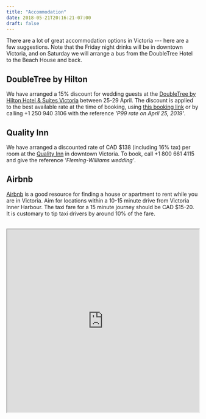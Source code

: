 ```yaml
---
title: "Accommodation"
date: 2018-05-21T20:16:21-07:00
draft: false
---
```


There are a lot of great accommodation options in Victoria --- here are a few suggestions.
Note that the Friday night drinks will be in downtown Victoria,
and on Saturday we will arrange a bus from the DoubleTree Hotel to the Beach House and back.

## DoubleTree by Hilton
We have arranged a 15% discount for wedding guests at the [DoubleTree by Hilton Hotel & Suites Victoria](http://doubletree3.hilton.com/en/hotels/british-columbia/doubletree-by-hilton-hotel-and-suites-victoria-YYJDSDT/index.html) between 25-29 April.
The discount is applied to the best available rate at the time of booking, using [this booking link](https://secure3.hilton.com/en_US/dt/reservation/book.htm?ctyhocn=YYJDSDT&corporateCode=0002667015&from=lnrlink) or by calling +1 250 940 3106 with the reference *'P99 rate on April 25, 2019'*.

## Quality Inn
We have arranged a discounted rate of CAD $138 (including 16% tax) per room at the [Quality Inn](http://www.victoriaqualityinn.com) in downtown Victoria.
To book, call +1 800 661 4115 and give the reference *'Fleming-Williams wedding'*.

## Airbnb
[Airbnb](www.airbnb.com) is a good resource for finding a house or apartment to rent while you are in Victoria.
Aim for locations within a 10-15 minute drive from Victoria Inner Harbour.
The taxi fare for a 15 minute journey should be CAD $15-20.
It is customary to tip taxi drivers by around 10% of the fare.

<br>

<iframe src="https://www.google.com/maps/d/embed?mid=1y_wXfB0z5qVW0vXMltaYDE16b7O85-C7" width="100%" height="480"></iframe>
